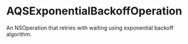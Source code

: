 AQSExponentialBackoffOperation
==============================

An NSOperation that retries with waiting using exponential backoff algorithm.
